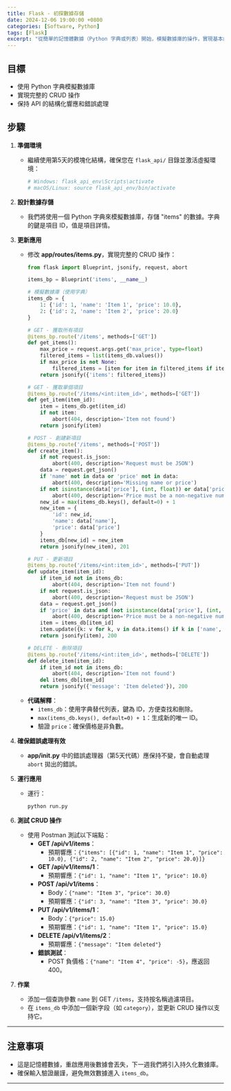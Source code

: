 ```yaml
---
title: Flask - 初探數據存儲
date: 2024-12-06 19:00:00 +0800
categories: [Software, Python]
tags: [Flask] 
excerpt: "從簡單的記憶體數據（Python 字典或列表）開始，模擬數據庫的操作，實現基本的 CRUD（創建、讀取、更新、刪除）功能。"
---
```


## **目標**
- 使用 Python 字典模擬數據庫
- 實現完整的 CRUD 操作
- 保持 API 的結構化響應和錯誤處理

## **步驟**

1. **準備環境**
   - 繼續使用第5天的模塊化結構，確保您在 `flask_api/` 目錄並激活虛擬環境：
     ```bash
     # Windows: flask_api_env\Scripts\activate
     # macOS/Linux: source flask_api_env/bin/activate
     ```

2. **設計數據存儲**
   - 我們將使用一個 Python 字典來模擬數據庫，存儲 "items" 的數據。字典的鍵是項目 ID，值是項目詳情。

3. **更新應用**
   - 修改 **app/routes/items.py**，實現完整的 CRUD 操作：
     ```python
     from flask import Blueprint, jsonify, request, abort

     items_bp = Blueprint('items', __name__)

     # 模擬數據庫（使用字典）
     items_db = {
         1: {'id': 1, 'name': 'Item 1', 'price': 10.0},
         2: {'id': 2, 'name': 'Item 2', 'price': 20.0}
     }

     # GET - 獲取所有項目
     @items_bp.route('/items', methods=['GET'])
     def get_items():
         max_price = request.args.get('max_price', type=float)
         filtered_items = list(items_db.values())
         if max_price is not None:
             filtered_items = [item for item in filtered_items if item['price'] <= max_price]
         return jsonify({'items': filtered_items})

     # GET - 獲取單個項目
     @items_bp.route('/items/<int:item_id>', methods=['GET'])
     def get_item(item_id):
         item = items_db.get(item_id)
         if not item:
             abort(404, description='Item not found')
         return jsonify(item)

     # POST - 創建新項目
     @items_bp.route('/items', methods=['POST'])
     def create_item():
         if not request.is_json:
             abort(400, description='Request must be JSON')
         data = request.get_json()
         if 'name' not in data or 'price' not in data:
             abort(400, description='Missing name or price')
         if not isinstance(data['price'], (int, float)) or data['price'] < 0:
             abort(400, description='Price must be a non-negative number')
         new_id = max(items_db.keys(), default=0) + 1
         new_item = {
             'id': new_id,
             'name': data['name'],
             'price': data['price']
         }
         items_db[new_id] = new_item
         return jsonify(new_item), 201

     # PUT - 更新項目
     @items_bp.route('/items/<int:item_id>', methods=['PUT'])
     def update_item(item_id):
         if item_id not in items_db:
             abort(404, description='Item not found')
         if not request.is_json:
             abort(400, description='Request must be JSON')
         data = request.get_json()
         if 'price' in data and (not isinstance(data['price'], (int, float)) or data['price'] < 0):
             abort(400, description='Price must be a non-negative number')
         item = items_db[item_id]
         item.update({k: v for k, v in data.items() if k in ['name', 'price']})
         return jsonify(item), 200

     # DELETE - 刪除項目
     @items_bp.route('/items/<int:item_id>', methods=['DELETE'])
     def delete_item(item_id):
         if item_id not in items_db:
             abort(404, description='Item not found')
         del items_db[item_id]
         return jsonify({'message': 'Item deleted'}), 200
     ```
   - **代碼解釋**：
     - `items_db`：使用字典替代列表，鍵為 ID，方便查找和刪除。
     - `max(items_db.keys(), default=0) + 1`：生成新的唯一 ID。
     - 驗證 `price`：確保價格是非負數。

4. **確保錯誤處理有效**
   - **app/__init__.py** 中的錯誤處理器（第5天代碼）應保持不變，會自動處理 `abort` 拋出的錯誤。

5. **運行應用**
   - 運行：
     ```bash
     python run.py
     ```

6. **測試 CRUD 操作**
   - 使用 Postman 測試以下端點：
     - **GET /api/v1/items**：
       - 預期響應：`{"items": [{"id": 1, "name": "Item 1", "price": 10.0}, {"id": 2, "name": "Item 2", "price": 20.0}]}`
     - **GET /api/v1/items/1**：
       - 預期響應：`{"id": 1, "name": "Item 1", "price": 10.0}`
     - **POST /api/v1/items**：
       - Body：`{"name": "Item 3", "price": 30.0}`
       - 預期響應：`{"id": 3, "name": "Item 3", "price": 30.0}`
     - **PUT /api/v1/items/1**：
       - Body：`{"price": 15.0}`
       - 預期響應：`{"id": 1, "name": "Item 1", "price": 15.0}`
     - **DELETE /api/v1/items/2**：
       - 預期響應：`{"message": "Item deleted"}`
     - **錯誤測試**：
       - POST 負價格：`{"name": "Item 4", "price": -5}`，應返回 400。

7. **作業**
   - 添加一個查詢參數 `name` 到 GET `/items`，支持按名稱過濾項目。
   - 在 `items_db` 中添加一個新字段（如 `category`），並更新 CRUD 操作以支持它。

---

## **注意事項**
- 這是記憶體數據，重啟應用後數據會丟失，下一週我們將引入持久化數據庫。
- 確保輸入驗證嚴謹，避免無效數據進入 `items_db`。

---
